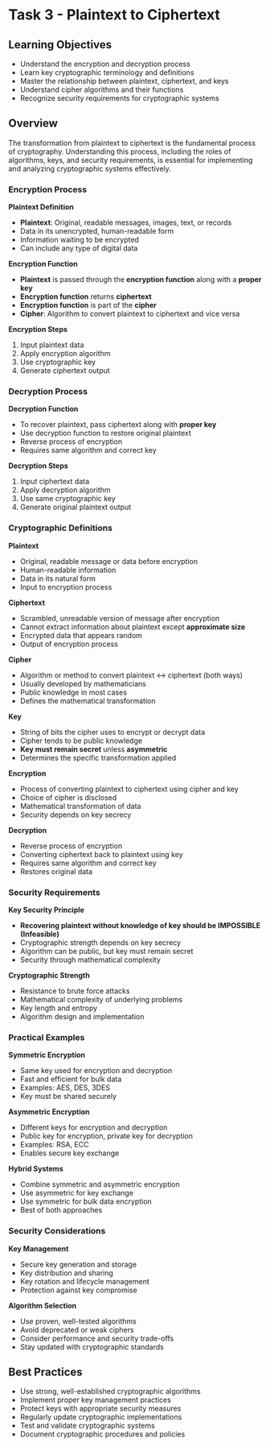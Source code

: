 # Task 3 - Plaintext to Ciphertext

## Learning Objectives
- Understand the encryption and decryption process
- Learn key cryptographic terminology and definitions
- Master the relationship between plaintext, ciphertext, and keys
- Understand cipher algorithms and their functions
- Recognize security requirements for cryptographic systems

## Overview
The transformation from plaintext to ciphertext is the fundamental process of cryptography. Understanding this process, including the roles of algorithms, keys, and security requirements, is essential for implementing and analyzing cryptographic systems effectively.

### Encryption Process

**Plaintext Definition**
- **Plaintext**: Original, readable messages, images, text, or records
- Data in its unencrypted, human-readable form
- Information waiting to be encrypted
- Can include any type of digital data

**Encryption Function**
- **Plaintext** is passed through the **encryption function** along with a **proper key**
- **Encryption function** returns **ciphertext**
- **Encryption function** is part of the **cipher**
- **Cipher**: Algorithm to convert plaintext to ciphertext and vice versa

**Encryption Steps**
1. Input plaintext data
2. Apply encryption algorithm
3. Use cryptographic key
4. Generate ciphertext output

### Decryption Process

**Decryption Function**
- To recover plaintext, pass ciphertext along with **proper key**
- Use decryption function to restore original plaintext
- Reverse process of encryption
- Requires same algorithm and correct key

**Decryption Steps**
1. Input ciphertext data
2. Apply decryption algorithm
3. Use same cryptographic key
4. Generate original plaintext output

### Cryptographic Definitions

**Plaintext**
- Original, readable message or data before encryption
- Human-readable information
- Data in its natural form
- Input to encryption process

**Ciphertext**
- Scrambled, unreadable version of message after encryption
- Cannot extract information about plaintext except **approximate size**
- Encrypted data that appears random
- Output of encryption process

**Cipher**
- Algorithm or method to convert plaintext ↔ ciphertext (both ways)
- Usually developed by mathematicians
- Public knowledge in most cases
- Defines the mathematical transformation

**Key**
- String of bits the cipher uses to encrypt or decrypt data
- Cipher tends to be public knowledge
- **Key must remain secret** unless **asymmetric**
- Determines the specific transformation applied

**Encryption**
- Process of converting plaintext to ciphertext using cipher and key
- Choice of cipher is disclosed
- Mathematical transformation of data
- Security depends on key secrecy

**Decryption**
- Reverse process of encryption
- Converting ciphertext back to plaintext using key
- Requires same algorithm and correct key
- Restores original data

### Security Requirements

**Key Security Principle**
- **Recovering plaintext without knowledge of key should be IMPOSSIBLE (Infeasible)**
- Cryptographic strength depends on key secrecy
- Algorithm can be public, but key must remain secret
- Security through mathematical complexity

**Cryptographic Strength**
- Resistance to brute force attacks
- Mathematical complexity of underlying problems
- Key length and entropy
- Algorithm design and implementation

### Practical Examples

**Symmetric Encryption**
- Same key used for encryption and decryption
- Fast and efficient for bulk data
- Examples: AES, DES, 3DES
- Key must be shared securely

**Asymmetric Encryption**
- Different keys for encryption and decryption
- Public key for encryption, private key for decryption
- Examples: RSA, ECC
- Enables secure key exchange

**Hybrid Systems**
- Combine symmetric and asymmetric encryption
- Use asymmetric for key exchange
- Use symmetric for bulk data encryption
- Best of both approaches

### Security Considerations

**Key Management**
- Secure key generation and storage
- Key distribution and sharing
- Key rotation and lifecycle management
- Protection against key compromise

**Algorithm Selection**
- Use proven, well-tested algorithms
- Avoid deprecated or weak ciphers
- Consider performance and security trade-offs
- Stay updated with cryptographic standards

## Best Practices
- Use strong, well-established cryptographic algorithms
- Implement proper key management practices
- Protect keys with appropriate security measures
- Regularly update cryptographic implementations
- Test and validate cryptographic systems
- Document cryptographic procedures and policies